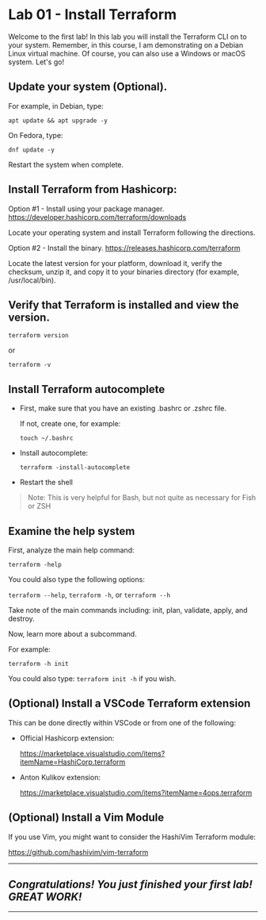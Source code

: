 # Lab 01 - Install Terraform
Welcome to the first lab! 
In this lab you will install the Terraform CLI on to your system. 
Remember, in this course, I am demonstrating on a Debian Linux virtual machine. Of course, you can also use a Windows or macOS system. Let's go!

## Update your system (Optional). 
For example, in Debian, type: 

`apt update && apt upgrade -y`

On Fedora, type:

`dnf update -y`

Restart the system when complete.

## Install Terraform from Hashicorp:
Option #1 - Install using your package manager.
https://developer.hashicorp.com/terraform/downloads 

Locate your operating system and install Terraform following the directions. 

Option #2 - Install the binary.
https://releases.hashicorp.com/terraform 

Locate the latest version for your platform, download it, verify the checksum, unzip it, and copy it to your binaries directory (for example, /usr/local/bin).

## Verify that Terraform is installed and view the version.
`terraform version` 

or

`terraform -v`

## Install Terraform autocomplete
- First, make sure that you have an existing .bashrc or .zshrc file. 
  
  If not, create one, for example: 
    
    `touch ~/.bashrc`

- Install autocomplete: 

  `terraform -install-autocomplete`

- Restart the shell

> Note: This is very helpful for Bash, but not quite as necessary for Fish or ZSH

## Examine the help system
First, analyze the main help command:

`terraform -help`

You could also type the following options: 

`terraform --help`, `terraform -h`, or `terraform --h`

Take note of the main commands including: init, plan, validate, apply, and destroy.

Now, learn more about a subcommand. 

  For example: 
  
  `terraform -h init`

  You could also type: `terraform init -h` if you wish.

## (Optional) Install a VSCode Terraform extension
This can be done directly within VSCode or from one of the following:

- Official Hashicorp extension: 

  https://marketplace.visualstudio.com/items?itemName=HashiCorp.terraform

- Anton Kulikov extension:

  https://marketplace.visualstudio.com/items?itemName=4ops.terraform

## (Optional) Install a Vim Module
If you use Vim, you might want to consider the HashiVim Terraform module:

https://github.com/hashivim/vim-terraform

---
## *Congratulations! You just finished your first lab! GREAT WORK!*
---

